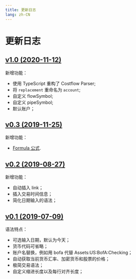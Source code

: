 ```yaml
---
title: 更新日志
lang: zh-CN
---
```


# 更新日志

## [v1.0 (2020-11-12)](/zh/syntax/v1.0)

新增功能：
- 使用 TypeScript 重构了 Costflow Parser;
- 将 `replacement` 重命名为 `account`;
- 自定义 flowSymbol;
- 自定义 pipeSymbol;
- 默认账户；


## [v0.3 (2019-11-25)](/zh/syntax/v0.3)
新增功能：
- [Formula 公式](/zh/syntax/v0.3.html#formula).

## [v0.2 (2019-08-27)](/zh/syntax/v0.2)
新增功能：
- 自动插入 link；
- 插入交易时间信息；
- 简化日期输入的语法；

## [v0.1 (2019-07-09)](/zh/syntax/v0.1)
语法特点：
- 可选输入日期，默认为今天；
- 货币代码可省略；
- 账户名替换，例如用 bofa 代替 Assets:US:BofA:Checking；
- 自动获取当前货币汇率、加密货币和股票的价格；
- 极简交易语法；
- 自定义缩进长度以及每行对齐长度；
